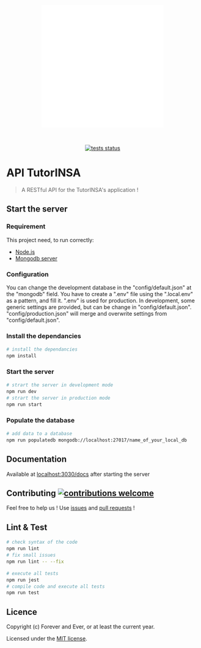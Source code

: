 <p align="center"><img src="./tutorinsa.png" alt="Tutorinsa logo" align="center" style="width:320px"></p><br/>
<p align="center">
  <a href="https://github.com/Campus-INSA-CVL/tutorinsa-server/workflows/CI/badge.svg">
    <img src="https://github.com/Campus-INSA-CVL/tutorinsa-server/workflows/CI/badge.svg" alt="tests status" />
  </a>
</p>
 
# API TutorINSA

> A RESTful API for the TutorINSA's application !

## Start the server

### Requirement

This project need, to run correctly:

- [Node.js](https://nodejs.org/en/)
- [Mongodb server](https://www.mongodb.com/try/download/community)

### Configuration

You can change the development database in the "config/default.json" at the "mongodb" field.
You have to create a ".env" file using the ".local.env" as a pattern, and fill it. ".env" is used for production. In development, some generic settings are provided, but can be change in "config/default.json". "config/production.json" will merge and overwrite settings from "config/default.json".

### Install the dependancies

```bash
# install the dependancies
npm install
```

### Start the server

```bash
# strart the server in development mode
npm run dev
# strart the server in production mode
npm run start
```

### Populate the database

```bash
# add data to a database
npm run populatedb mongodb://localhost:27017/name_of_your_local_db
```

## Documentation

Available at [localhost:3030/docs](localhost:3030/docs) after starting the server

## Contributing [![contributions welcome](https://img.shields.io/badge/contributions-welcome-brightgreen.svg?style=flat)](https://github.com/dwyl/esta/issues)

Feel free to help us ! Use [issues](https://github.com/Campus-INSA-CVL/tutorinsa-server/issues) and [pull requests](https://github.com/Campus-INSA-CVL/tutorinsa-server/pulls) !

## Lint & Test

```bash
# check syntax of the code
npm run lint
# fix small issues
npm run lint -- --fix
```

```bash
# execute all tests
npm run jest
# compile code and execute all tests
npm run test
```

## Licence

Copyright (c) Forever and Ever, or at least the current year.

Licensed under the [MIT license](https://github.com/Campus-INSA-CVL/tutorinsa-server/blob/dev/LICENSE).
